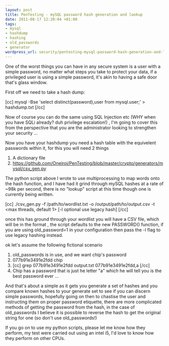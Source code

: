 ```yaml
--- 
layout: post
title: PenTesting - mySQL password hash generation and lookup
date: 2011-08-17 12:20:04 +01:00
tags: 
- mysql
- hashdump
- hashing
- old_passwords
- generator
wordpress_url: security/pentesting-mysql-password-hash-generation-and-lookup
---
```

One of the worst things you can have in any secure system is a user with a simple password, no matter what steps you take to protect your data, if a privileged user is using a simple password, it's akin to having a safe door that's glass window.

First off we need to take a hash dump:

[cc]
mysql -Bse 'select distinct(password),user from mysql.user;' > hashdump.txt
[/cc]

Now of course you can do the same using SQL Injection etc (WHY when you have SQLi already? duh privilege escalation!) , I'm going to cover this from the perspective that you are the administrator looking to strengthen your security ...

Now you have your hashdump you need a hash table with the equivelent passwords within it, for this you will need 2 things

1. A dictionary file
2. <a href="https://github.com/Oneiroi/PenTesting/blob/master/crypto/generators/mysql/csv_gen.py">https://github.com/Oneiroi/PenTesting/blob/master/crypto/generators/mysql/csv_gen.py</a>

The python script above I wrote to use multiprocessing to map words onto the hash function, and I have had it grind through mySQL hashes at a rate of ~98k per second, there is no "lookup" script at this time though one is currently being written.


[cc]
./csv_gen.py -f /path/to/wordlist.txt -o /output/path/to/output.csv -t <max threads, default 1> [-l optional use legacy hash]
[/cc]

once this has ground through your wordlist you will have a CSV file, which will be in the format <hash>,<password>
the script defaults to the new PASSWORD() function, if you are using old_password=1 in your configuration then pass the -l flag to use legacy hashing instead.

ok let's assume the following fictional scenario 

1. old_passwords is in use, and we want chip's password
2. 077b91e3491e2fdd	chip
3. [cc]
grep 077b91e3491e2fdd output.txt
077b91e3491e2fdd,a
[/cc]
4. Chip has a password that is just he letter "a" which he will tell you is the best password ever ...

And that's about a simple as it gets you generate a set of hashes and you compare known hashes to your generate set to see if you can discern simple passwords, hopefully going on then to chastise the user and instructing them on proper password etiquette, there are more complicated methods of getting the password from the hash, in the case of old_passwords I believe it is possible to reverse the hash to get the original string for one (so don't use old_passwords!)

If you go on to use my python scripts, please let me know how they perform, my test were carried out using an intel i5, I'd love to know how they perform on other CPUs.


